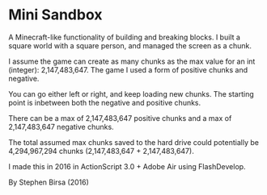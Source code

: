 # Mini Sandbox
A Minecraft-like functionality of building and breaking blocks.
I built a square world with a square person, and managed the screen as a chunk.

I assume the game can create as many chunks as the max value for an int (integer): 2,147,483,647.
The game I used a form of positive chunks and negative.

You can go either left or right, and keep loading new chunks.
The starting point is inbetween both the negative and positive chunks.

There can be a max of 2,147,483,647 positive chunks and a max of
2,147,483,647 negative chunks.

The total assumed max chunks saved to the hard drive could potentially be 4,294,967,294 chunks (2,147,483,647 + 2,147,483,647).

I made this in 2016 in ActionScript 3.0 + Adobe Air using FlashDevelop.

By Stephen Birsa (2016)
